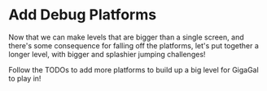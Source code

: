 # Add Debug Platforms

Now that we can make levels that are bigger than a single screen, and there's some consequence for falling off the platforms, let's put together a longer level, with bigger and splashier jumping challenges!

Follow the TODOs to add more platforms to build up a big level for GigaGal to play in!
